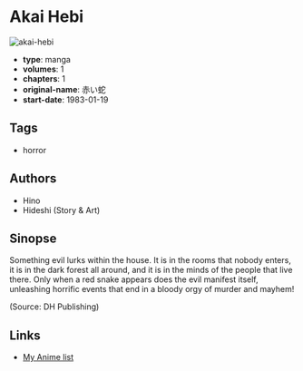 # Akai Hebi

![akai-hebi](https://cdn.myanimelist.net/images/manga/1/19079.jpg)

-   **type**: manga
-   **volumes**: 1
-   **chapters**: 1
-   **original-name**: 赤い蛇
-   **start-date**: 1983-01-19

## Tags

-   horror

## Authors

-   Hino
-   Hideshi (Story & Art)

## Sinopse

Something evil lurks within the house. It is in the rooms that nobody enters, it is in the dark forest all around, and it is in the minds of the people that live there. Only when a red snake appears does the evil manifest itself, unleashing horrific events that end in a bloody orgy of murder and mayhem!

(Source: DH Publishing)

## Links

-   [My Anime list](https://myanimelist.net/manga/13546/Akai_Hebi)
